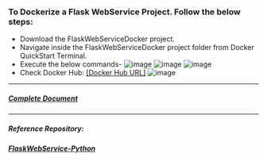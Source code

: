 ### To Dockerize a Flask WebService Project. Follow the below steps:
 * Download the FlaskWebServiceDocker project.
 * Navigate inside the FlaskWebServiceDocker project folder from Docker QuickStart Terminal.
 * Execute the below commands-
   ![image](https://user-images.githubusercontent.com/689226/49724797-2d484000-fc90-11e8-94f7-052f4b1a5710.png)
   ![image](https://user-images.githubusercontent.com/689226/49724798-2f120380-fc90-11e8-89b5-f6925cb6e74d.png)
   ![image](https://user-images.githubusercontent.com/689226/49724799-30dbc700-fc90-11e8-9932-1edbbba8172e.png)
 * Check Docker Hub: [[Docker Hub URL]](https://hub.docker.com/r/rahulvaish/flaskwebservicedocker/)
   ![image](https://user-images.githubusercontent.com/689226/49725174-181fe100-fc91-11e8-8900-84403a4a4b9b.png)

<hr>

##### [Complete Document](https://github.com/rahulvaish/ReferenceDocuments/blob/master/UnderstandingDocker/StepsToDockerizeFlaskWebServiceProject.docx)

<hr>

##### Reference Repository:
##### [FlaskWebService-Python](https://github.com/rahulvaish/FlaskWebServices-Python)



